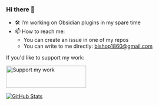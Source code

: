 ### Hi there 👋

- 🛠️ I’m working on Obsidian plugins in my spare time
- 📫 How to reach me:
  - You can create an issue in one of my repos
  - You can write to me directly: bishop1860@gmail.com

If you'd like to support my work:

<a href="https://www.buymeacoffee.com/machineelf" target="_blank"><img src="https://cdn.buymeacoffee.com/buttons/v2/default-yellow.png" alt="Support my work" style="height: 60px !important;width: 217px !important;" ></a>

[![GitHub Stats](https://github-readme-stats.vercel.app/api?username=ivan-lednev)](https://github.com/ivan-lednev)
